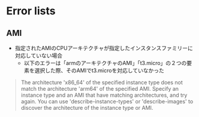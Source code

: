 # Error lists

## AMI
- 指定されたAMIのCPUアーキテクチャが指定したインスタンスファミリーに対応していない場合
  - 以下のエラーは「armのアーキテクチャのAMI」「t3.micro」の２つの要素を選択した際、そのAMIでt3.microを対応していなかった

> The architecture 'x86_64' of the specified instance type does not match the architecture 'arm64' of the specified AMI. Specify an instance type and an AMI that have matching architectures, and try again. You can use 'describe-instance-types' or 'describe-images' to discover the architecture of the instance type or AMI.
